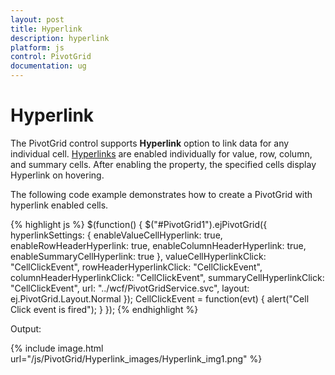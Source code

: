 ```yaml
---
layout: post
title: Hyperlink
description: hyperlink
platform: js
control: PivotGrid
documentation: ug
---
```


# Hyperlink

The PivotGrid control supports **Hyperlink** option to link data for any individual cell. [Hyperlinks](/js/api/ejPivotGrid#hyperlinksettingsspan-classtype-signature-type-objectobjectspan) are enabled individually for value, row, column, and summary cells. After enabling the property, the specified cells display Hyperlink on hovering.

The following code example demonstrates how to create a PivotGrid with hyperlink enabled cells.

{% highlight js %}
$(function() {
    $("#PivotGrid1").ejPivotGrid({
        hyperlinkSettings: {
            enableValueCellHyperlink: true,
            enableRowHeaderHyperlink: true,
            enableColumnHeaderHyperlink: true,
            enableSummaryCellHyperlink: true
        },
        valueCellHyperlinkClick: "CellClickEvent",
        rowHeaderHyperlinkClick: "CellClickEvent",
        columnHeaderHyperlinkClick: "CellClickEvent",
        summaryCellHyperlinkClick: "CellClickEvent",
        url: "../wcf/PivotGridService.svc",
        layout: ej.PivotGrid.Layout.Normal
    });
    CellClickEvent = function(evt) {
        alert("Cell Click event is fired");
    }
});
{% endhighlight %}

Output:

{% include image.html url="/js/PivotGrid/Hyperlink_images/Hyperlink_img1.png" %}


